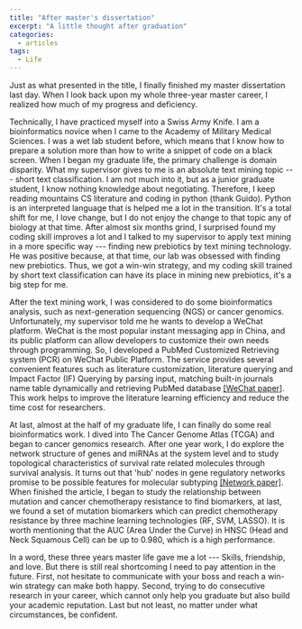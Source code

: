 ```yaml
---
title: "After master's dissertation"
excerpt: "A little thought after graduation"
categories:
  - articles
tags:
  - Life
---
```


Just as what presented in the title, I finally finished my master dissertation last day. When I look back upon my whole three-year master career, I realized how much of my progress and deficiency.

Technically, I have practiced myself into a Swiss Army Knife. I am a bioinformatics novice when I came to the Academy of Military Medical Sciences. I was a wet lab student before, which means that I know how to prepare a solution more than how to write a snippet of code on a black screen. When I began my graduate life, the primary challenge is domain disparity. What my supervisor gives to me is an absolute text mining topic --- short text classification. I am not much into it, but as a junior graduate student, I know nothing knowledge about negotiating. Therefore, I keep reading mountains CS literature and coding in python (thank Guido). Python is an interpreted language that is helped me a lot in the transition. It's a total shift for me, I love change, but I do not enjoy the change to that topic any of biology at that time. After almost six months grind, I surprised found my coding skill improves a lot and I talked to my supervisor to apply text mining in a more specific way --- finding new prebiotics by text mining technology. He was positive because, at that time, our lab was obsessed with finding new prebiotics. Thus, we got a win-win strategy, and my coding skill trained by short text classification can have its place in mining new prebiotics, it's a big step for me.

After the text mining work, I was considered to do some bioinformatics analysis, such as next-generation sequencing (NGS) or cancer genomics. Unfortunately, my supervisor told me he wants to develop a WeChat platform. WeChat is the most popular instant messaging app in China, and its public platform can allow developers to customize their own needs through programming. So, I developed a PubMed Customized Retrieving system (PCR) on WeChat Public Platform. The service provides several convenient features such as literature customization, literature querying and Impact Factor (IF) Querying by parsing input, matching built-in journals name table dynamically and retrieving PubMed database [[WeChat paper]](/download/WechatPlatform.pdf). This work helps to improve the literature learning efficiency and reduce the time cost for researchers.

At last, almost at the half of my graduate life, I can finally do some real bioinformatics work. I dived into The Cancer Genome Atlas (TCGA) and began to cancer genomics research. After one year work, I do explore the network structure of genes and miRNAs at the system level and to study topological characteristics of survival rate related molecules through survival analysis. It turns out that 'hub' nodes in gene regulatory networks promise to be possible features for molecular subtyping [[Network paper]](/download/ComplexNetwork.pdf). When finished the article, I began to study the relationship between mutation and cancer chemotherapy resistance to find biomarkers, at last, we found a set of mutation biomarkers which can predict chemotherapy resistance by three machine learning technologies (RF, SVM, LASSO). It is worth mentioning that the AUC (Area Under the Curve) in HNSC (Head and Neck Squamous Cell) can be up to 0.980, which is a high performance.

In a word, these three years master life gave me a lot --- Skills, friendship, and love. But there is still real shortcoming I need to pay attention in the future. First, not hesitate to communicate with your boss and reach a win-win strategy can make both happy. Second, trying to do consecutive research in your career, which cannot only help you graduate but also build your academic reputation. Last but not least, no matter under what circumstances, be confident.
